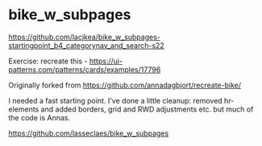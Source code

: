 # bike_w_subpages

https://github.com/lacjkea/bike_w_subpages-startingpoint_b4_categorynav_and_search-s22

Exercise: recreate this -
https://ui-patterns.com/patterns/cards/examples/17796

Originally forked from https://github.com/annadagbjort/recreate-bike/

I needed a fast starting point. I've done a little cleanup: removed hr-elements and added borders, grid and RWD adjustments etc. but much of the code is Annas.

https://github.com/lasseclaes/bike_w_subpages
